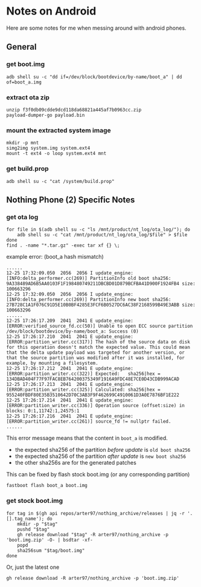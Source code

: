 # Notes on Android

Here are some notes for me when messing around with android phones.

## General

### get boot.img
```shell
adb shell su -c "dd if=/dev/block/bootdevice/by-name/boot_a" | dd of=boot_a.img
```

### extract ota zip
```shell
unzip f3f0db09cdde9dcd118da68821a445af7b0963cc.zip
payload-dumper-go payload.bin
```

### mount the extracted system image
```shell
mkdir -p mnt
simg2img system.img system.ext4
mount -t ext4 -o loop system.ext4 mnt
```

### get build.prop
```shell
adb shell su -c "cat /system/build.prop"
```

## Nothing Phone (2) Specific Notes

### get ota log
```shell
for file in $(adb shell su -c "ls /mnt/product/nt_log/ota_log/"); do
    adb shell su -c "cat /mnt/product/nt_log/ota_log/$file" > $file
done
find . -name "*.tar.gz" -exec tar xf {} \;
```
example error: (boot_a hash mismatch)
```
......
12-25 17:32:09.050  2056  2056 I update_engine: [INFO:delta_performer.cc(269)] PartitionInfo old boot sha256: 9A338489AD6B5AA0103F1F198480749211DBCBD01D879BCFBA41D900F1924FB4 size: 100663296
12-25 17:32:09.050  2056  2056 I update_engine: [INFO:delta_performer.cc(269)] PartitionInfo new boot sha256: 27B728C1A1F076C91D5E10B0BF4285E3FCF6B0527DC6AC38F2168599B49E3ABB size: 100663296
......
12-25 17:26:17.209  2041  2041 E update_engine: [ERROR:verified_source_fd.cc(50)] Unable to open ECC source partition /dev/block/bootdevice/by-name/boot_a: Success (0)
12-25 17:26:17.210  2041  2041 E update_engine: [ERROR:partition_writer.cc(317)] The hash of the source data on disk for this operation doesn't match the expected value. This could mean that the delta update payload was targeted for another version, or that the source partition was modified after it was installed, for example, by mounting a filesystem.
12-25 17:26:17.212  2041  2041 E update_engine: [ERROR:partition_writer.cc(322)] Expected:   sha256|hex = 134DBAD404F77F97FAC8EB764200375349F1916A9FDC48E7CE0D43CDB999ACAD
12-25 17:26:17.213  2041  2041 E update_engine: [ERROR:partition_writer.cc(325)] Calculated: sha256|hex = 955240FBDF80E35B3510642D70C3AB3F9F462699C4910061D3A0E7876BF1E222
12-25 17:26:17.214  2041  2041 E update_engine: [ERROR:partition_writer.cc(336)] Operation source (offset:size) in blocks: 0:1,11742:1,24575:1
12-25 17:26:17.216  2041  2041 E update_engine: [ERROR:partition_writer.cc(261)] source_fd != nullptr failed.
......
```
This error message means that the content in `boot_a` is modified.
* the expected sha256 of the partition *before update* is `old boot sha256`
* the expected sha256 of the partition *after update* is `new boot sha256`
* the other sha256s are for the generated patches

This can be fixed by flash stock boot.img (or any corresponding partition)
```shell
fastboot flash boot_a boot.img
```

### get stock boot.img

```shell
for tag in $(gh api repos/arter97/nothing_archive/releases | jq -r '.[].tag_name'); do
    mkdir -p "$tag"
    pushd "$tag"
    gh release download "$tag" -R arter97/nothing_archive -p 'boot.img.zip' -O- | bsdtar -xf-
    popd
    sha256sum "$tag/boot.img"
done
```
Or, just the latest one
```shell
gh release download -R arter97/nothing_archive -p 'boot.img.zip'
```
